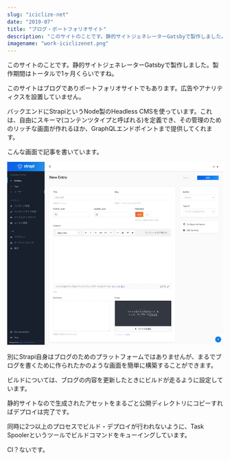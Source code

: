```yaml
---
slug: "iciclize-net"
date: "2019-07"
title: "ブログ・ポートフォリオサイト"
description: "このサイトのことです。静的サイトジェネレーターGatsbyで製作しました。"
imagename: "work-iciclizenet.png"
---
```

このサイトのことです。静的サイトジェネレーターGatsbyで製作しました。製作期間はトータルで1ヶ月くらいですね。

このサイトはブログでありポートフォリオサイトでもあります。広告やアナリティクスを設置していません。

バックエンドにStrapiというNode製のHeadless CMSを使っています。これは、自由にスキーマ(コンテンツタイプと呼ばれる)を定義でき、その管理のためのリッチな画面が作れるほか、GraphQLエンドポイントまで提供してくれます。

こんな画面で記事を書いています。

![Strapi screen](../../images/work-iciclizenet-strapi.png)

別にStrapi自身はブログのためのプラットフォームではありませんが、まるでブログを書くために作られたかのような画面を簡単に構築することができます。

ビルドについては、ブログの内容を更新したときにビルドが走るように設定しています。

静的サイトなので生成されたアセットをまるごと公開ディレクトリにコピーすればデプロイは完了です。

同時に2つ以上のプロセスでビルド・デプロイが行われないように、Task Spoolerというツールでビルドコマンドをキューイングしています。

CI？ないです。
